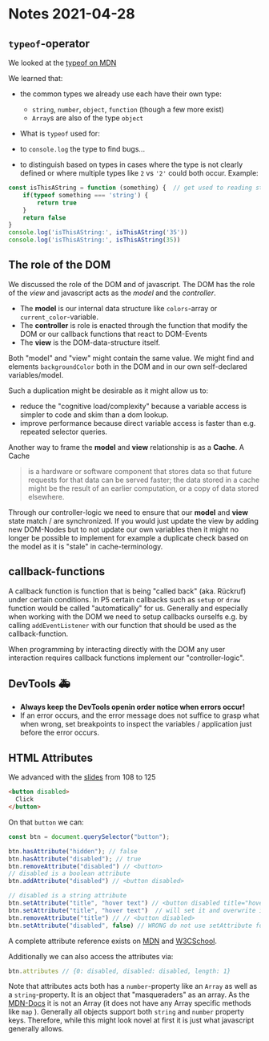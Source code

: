 # Notes 2021-04-28

## `typeof`-operator

We looked at the [typeof on MDN](https://developer.mozilla.org/en-US/docs/Web/JavaScript/Reference/Operators/typeof)

We learned that:
 - the common types we already use each have their own type:
   - `string`, `number`, `object`, `function` (though a few more exist)
   - `Array`s are also of the type `object` 

- What is `typeof` used for:
 - to `console.log` the type to find bugs...
 - to distinguish based on types in cases where the type is not clearly defined or where multiple types like `2` vs `'2'` could both occur. Example:

```js
const isThisAString = function (something) {  // get used to reading stuff like this ;)
    if(typeof something === 'string') {
        return true
    }
    return false
}
console.log('isThisAString:', isThisAString('35'))
console.log('isThisAString:', isThisAString(35))
```

## The role of the DOM

We discussed the role of the DOM and of javascript.
The DOM has the role of the  *view* and javascript acts as the *model* and the *controller*.

- The **model** is our internal data structure like `colors`-array or `current_color`-variable.
- The **controller** is role is enacted through the function that modify the DOM or our callback functions that react to DOM-Events
- The **view** is the DOM-data-structure itself.

Both "model" and "view" might contain the same value. We might find and elements `backgroundColor` both in the DOM and in our own self-declared variables/model.

Such a duplication might be desirable as it might allow us to:
   - reduce the "cognitive load/complexity" because a variable access is simpler to code and skim than a dom lookup.
   - improve performance because direct variable access is faster than e.g. repeated selector queries.

Another way to frame the **model** and **view** relationship is as a **Cache**. A Cache 

> is a hardware or software component that stores data so that future requests for that data can be served faster; the data stored in a cache might be the result of an earlier computation, or a copy of data stored elsewhere.

Through our controller-logic we need to ensure that our **model** and **view** state match / are synchronized. If you would just update the view by adding new DOM-Nodes but to not update our own variables then it might no longer be possible to implement for example a duplicate check based on the model as it is "stale" in cache-terminology.

## callback-functions

A callback function is function that is being "called back" (aka. Rückruf) under certain conditions. In P5 certain callbacks such as `setup` or `draw` function would be called "automatically" for us. Generally and especially when working with the DOM we need to setup callbacks ourselfs e.g. by calling `addEventListener` with our function that should be used as the callback-function. 

When programming by interacting directly with the DOM any user interaction requires callback functions implement our "controller-logic".

## DevTools 🚑

- **Always keep the DevTools openin order notice when errors occur!**
- If an error occurs, and the error message does not suffice to grasp what when wrong, set breakpoints to inspect the variables / application just before the error occurs.

## HTML Attributes

We advanced with the [slides](https://docs.google.com/presentation/d/17l5_-J0EB-0DyGPAGamW8o1-ygo4Ia6L3U9kNTDrMYs/edit#slide=id.gb65146bb12_0_0) from 108 to 125

```html
<button disabled>
  Click
</button>
```
On that `button` we can:
```js
const btn = document.querySelector("button");

btn.hasAttribute("hidden"); // false
btn.hasAttribute("disabled"); // true
btn.removeAttribute("disabled") // <button>
// disabled is a boolean attribute
btn.addAttribute("disabled") // <button disabled> 

// disabled is a string attribute
btn.setAttribute("title", "hover text") // <button disabled title="hover text">
btn.setAttribute("title", "hover text")  // will set it and overwrite if it already exists...
btn.removeAttribute("title") // // <button disabled>
btn.setAttribute("disabled", false) // WRONG do not use setAttribute for boolean attributes

```

A complete attribute reference exists on [MDN](https://developer.mozilla.org/en-US/docs/Web/HTML/Attributes) and [W3CSchool](https://www.w3schools.com/tags/ref_attributes.asp).

Additionally we can also access the attributes via:
```js
btn.attributes // {0: disabled, disabled: disabled, length: 1}
```

Note that attributes acts both has a `number`-property like an `Array` as well as a `string`-property. It is an object that "masqueraders" as an array. As the [MDN-Docs](https://developer.mozilla.org/en-US/docs/Web/API/Element/attributes) it is not an Array (it does not have any Array specific methods like `map` ). Generally all objects support both `string` and `number` property keys. Therefore, while this might look novel at first it is just what javascript generally allows.